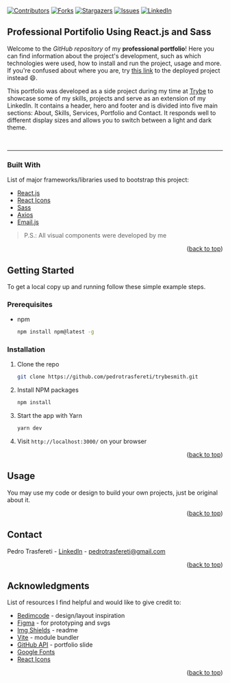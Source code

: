 <div id="top"></div>
<!--
***
*** This readme template was inspired by: https://github.com/othneildrew/Best-README-Template/
***
-->

[![Contributors][contributors-shield]][contributors-url]
[![Forks][forks-shield]][forks-url]
[![Stargazers][stars-shield]][stars-url]
[![Issues][issues-shield]][issues-url]
[![LinkedIn][linkedin-shield]][linkedin-url]

<!-- ABOUT THE PROJECT -->
## Professional Portifolio Using React.js and Sass

Welcome to the _GitHub repository_ of my **professional portfolio**! Here you can find information about the project's development, such as which technologies were used, how to install and run the project, usage and more. If you're confused about where you are, try [this link](https://portfolio-orcin-six.vercel.app/) to the deployed project instead 😄.

This portfolio was developed as a side project during my time at [Trybe](https://www.betrybe.com/) to showcase some of my skills, projects and serve as an extension of my LinkedIn. It contains a header, hero and footer and is divided into five main sections: About, Skills, Services, Portfolio and Contact. It responds well to different display sizes and allows you to switch between a light and dark theme.

<br />

---

### Built With

List of major frameworks/libraries used to bootstrap this project:

* [React.js](https://reactjs.org/)
* [React Icons](https://react-icons.github.io/react-icons/)
* [Sass](https://sass-lang.com/)
* [Axios](https://axios-http.com/)
* [Email.js](https://www.emailjs.com/)

> P.S.: All visual components were developed by me

<p align="right">(<a href="#top">back to top</a>)</p>



<!-- GETTING STARTED -->
## Getting Started

To get a local copy up and running follow these simple example steps.

### Prerequisites

* npm
  ```sh
  npm install npm@latest -g
  ```


### Installation

1. Clone the repo
   ```sh
   git clone https://github.com/pedrotrasfereti/trybesmith.git
   ```
2. Install NPM packages
   ```sh
   npm install
   ```
3. Start the app with Yarn
   ```sh
   yarn dev
   ```
4. Visit `http://localhost:3000/` on your browser


<p align="right">(<a href="#top">back to top</a>)</p>



<!-- USAGE EXAMPLES -->
## Usage

You may use my code or design to build your own projects, just be original about it.

<p align="right">(<a href="#top">back to top</a>)</p>



<!-- CONTACT -->
## Contact

Pedro Trasfereti - [LinkedIn](https://www.linkedin.com/in/pedro-trasfereti/) - pedrotrasfereti@gmail.com

<p align="right">(<a href="#top">back to top</a>)</p>



<!-- ACKNOWLEDGMENTS -->
## Acknowledgments

List of resources I find helpful and would like to give credit to:

* [Bedimcode](https://github.com/bedimcode/responsive-portfolio-website-Alexa) - design/layout inspiration
* [Figma](https://www.figma.com/) - for prototyping and svgs
* [Img Shields](https://shields.io) - readme
* [Vite](https://vitejs.dev/) - module bundler
* [GitHub API](https://docs.github.com/en/rest) - portfolio slide
* [Google Fonts](https://fonts.google.com/)
* [React Icons](https://react-icons.github.io/react-icons/search)

<p align="right">(<a href="#top">back to top</a>)</p>



<!-- MARKDOWN LINKS & IMAGES -->
<!-- https://www.markdownguide.org/basic-syntax/#reference-style-links -->
[contributors-shield]: https://img.shields.io/github/contributors/othneildrew/Best-README-Template.svg?style=for-the-badge
[contributors-url]: https://github.com/pedrotrasfereti/portfolio/graphs/contributors
[forks-shield]: https://img.shields.io/github/forks/othneildrew/Best-README-Template.svg?style=for-the-badge
[forks-url]: https://github.com/pedrotrasfereti/portfolio/network/members
[stars-shield]: https://img.shields.io/github/stars/othneildrew/Best-README-Template.svg?style=for-the-badge
[stars-url]: https://github.com/pedrotrasfereti/portfolio/stargazers
[issues-shield]: https://img.shields.io/github/issues/othneildrew/Best-README-Template.svg?style=for-the-badge
[issues-url]: https://github.com/pedrotrasfereti/portfolio/issues
[linkedin-shield]: https://img.shields.io/badge/-LinkedIn-black.svg?style=for-the-badge&logo=linkedin&colorB=555
[linkedin-url]: https://www.linkedin.com/in/pedro-trasfereti/
<!-- [product-screenshot]: images/screenshot.png -->
